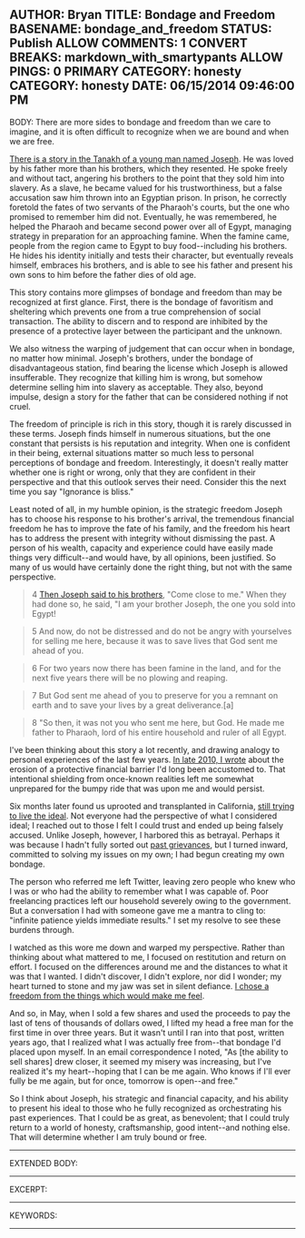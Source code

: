 AUTHOR: Bryan
TITLE: Bondage and Freedom
BASENAME: bondage_and_freedom
STATUS: Publish
ALLOW COMMENTS: 1
CONVERT BREAKS: markdown_with_smartypants
ALLOW PINGS: 0
PRIMARY CATEGORY: honesty
CATEGORY: honesty
DATE: 06/15/2014 09:46:00 PM
-----
BODY:
There are more sides to bondage and freedom than we care to imagine, and it is often difficult to recognize when we are bound and when we are free.

[There is a story in the Tanakh of a young man named Joseph](http://www.biblegateway.com/passage/?search=Genesis+37%2C+39-45&version=NIV). He was loved by his father more than his brothers, which they resented. He spoke freely and without tact, angering his brothers to the point that they sold him into slavery. As a slave, he became valued for his trustworthiness, but a false accusation saw him thrown into an Egyptian prison. In prison, he correctly foretold the fates of two servants of the Pharaoh's courts, but the one who promised to remember him did not. Eventually, he was remembered, he helped the Pharaoh and became second power over all of Egypt, managing strategy in preparation for an approaching famine. When the famine came, people from the region came to Egypt to buy food--including his brothers. He hides his identity initially and tests their character, but eventually reveals himself, embraces his brothers, and is able to see his father and present his own sons to him before the father dies of old age.

This story contains more glimpses of bondage and freedom than may be recognized at first glance. First, there is the bondage of favoritism and sheltering which prevents one from a true comprehension of social transaction. The ability to discern and to respond are inhibited by the presence of a protective layer between the participant and the unknown. 

We also witness the warping of judgement that can occur when in bondage, no matter how minimal. Joseph's brothers, under the bondage of disadvantageous station, find bearing the license which Joseph is allowed insufferable. They recognize that killing him is wrong, but somehow determine selling him into slavery as acceptable. They also, beyond impulse, design a story for the father that can be considered nothing if not cruel.

The freedom of principle is rich in this story, though it is rarely discussed in these terms. Joseph finds himself in numerous situations, but the one constant that persists is his reputation and integrity. When one is confident in their being, external situations matter so much less to personal perceptions of bondage and freedom. Interestingly, it doesn't really matter whether one is right or wrong, only that they are confident in their perspective and that this outlook serves their need. Consider this the next time you say "Ignorance is bliss."

Least noted of all, in my humble opinion, is the strategic freedom Joseph has to choose his response to his brother's arrival, the tremendous financial freedom he has to improve the fate of his family, and the freedom his heart has to address the present with integrity without dismissing the past. A person of his wealth, capacity and experience could have easily made things very difficult--and would have, by all opinions, been justified. So many of us would have certainly done the right thing, but not with the same perspective. 

> 4 [Then Joseph said to his brothers](http://www.biblegateway.com/passage/?search=Genesis+45%3A4-8&version=NIV), "Come close to me." When they had done so, he said, "I am your brother Joseph, the one you sold into Egypt! 

> 5 And now, do not be distressed and do not be angry with yourselves for selling me here, because it was to save lives that God sent me ahead of you. 

> 6 For two years now there has been famine in the land, and for the next five years there will be no plowing and reaping. 

> 7 But God sent me ahead of you to preserve for you a remnant on earth and to save your lives by a great deliverance.[a]

>8 "So then, it was not you who sent me here, but God. He made me father to Pharaoh, lord of his entire household and ruler of all Egypt.

I've been thinking about this story a lot recently, and drawing analogy to personal experiences of the last few years. [In late 2010, I wrote](http://leftsider.com/leftsider/2010/11/back-at-zero.htm) about the erosion of a protective financial barrier I'd long been accustomed to. That intentional shielding from once-known realities left me somewhat unprepared for the bumpy ride that was upon me and would persist.

Six months later found us uprooted and transplanted in California, [still trying to live the ideal](http://leftsider.com/leftsider/2011/05/how-you-live-where-you-live.htm). Not everyone had the perspective of what I considered ideal; I reached out to those I felt I could trust and ended up being falsely accused. Unlike Joseph, however, I harbored this as betrayal. Perhaps it was because I hadn't fully sorted out [past grievances](http://leftsider.com/leftsider/2010/03/the-kind-of-man-i-am.html), but I turned inward, committed to solving my issues on my own; I had begun creating my own bondage.

The person who referred me left Twitter, leaving zero people who knew who I was or who had the ability to remember what I was capable of. Poor freelancing practices left our household severely owing to the government. But a conversation I had with someone gave me a mantra to cling to: "infinite patience yields immediate results." I set my resolve to see these burdens through. 

I watched as this wore me down and warped my perspective. Rather than thinking about what mattered to me, I focused on restitution and return on effort. I focused on the differences around me and the distances to what it was that I wanted. I didn't discover, I didn't explore, nor did I wonder; my heart turned to stone and my jaw was set in silent defiance. [I chose a freedom from the things which would make me feel](https://twitter.com/farnamstreet/status/478345095495041024).
 
And so, in May, when I sold a few shares and used the proceeds to pay the last of tens of thousands of dollars owed, I lifted my head a free man for the first time in over three years. But it wasn't until I ran into that post, written years ago, that I realized what I was actually free from--that bondage I'd placed upon myself. In an email correspondence I noted, "As [the ability to sell shares] drew closer, it seemed my misery was increasing, but I've realized it's my heart--hoping that I can be me again. Who knows if I'll ever fully be me again, but for once, tomorrow is open--and free."

So I think about Joseph, his strategic and financial capacity, and his ability to present his ideal to those who he fully recognized as orchestrating his past experiences. That I could be as great, as benevolent; that I could truly return to a world of honesty, craftsmanship, good intent--and nothing else. That will determine whether I am truly bound or free.

-----
EXTENDED BODY:

-----
EXCERPT:

-----
KEYWORDS:

-----


